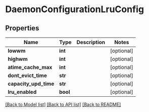 # DaemonConfigurationLruConfig

## Properties
Name | Type | Description | Notes
------------ | ------------- | ------------- | -------------
**lowwm** | **int** |  | [optional] 
**highwm** | **int** |  | [optional] 
**atime_cache_max** | **int** |  | [optional] 
**dont_evict_time** | **str** |  | [optional] 
**capacity_upd_time** | **str** |  | [optional] 
**lru_enabled** | **bool** |  | [optional] 

[[Back to Model list]](../README.md#documentation-for-models) [[Back to API list]](../README.md#documentation-for-api-endpoints) [[Back to README]](../README.md)



